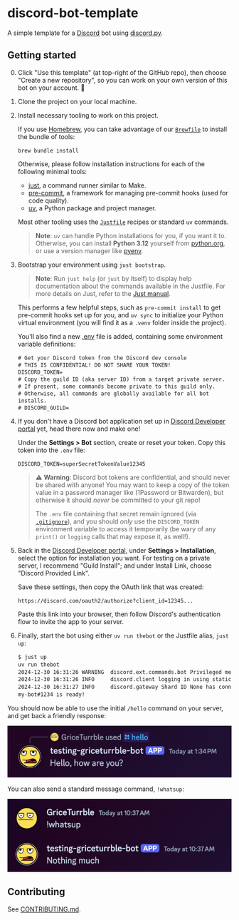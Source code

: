 # discord-bot-template

A simple template for a [Discord](https://discord.com/) bot using [discord.py](https://discordpy.readthedocs.io/en/stable/).

## Getting started

0. Click "Use this template" (at top-right of the GitHub repo), then choose "Create a new repository",
   so you can work on your own version of this bot on your account. 🙂

1. Clone the project on your local machine.

2. Install necessary tooling to work on this project.

   If you use [Homebrew](https://brew.sh/),
   you can take advantage of our [`Brewfile`](Brewfile)
   to install the bundle of tools:

   ```shell
   brew bundle install
   ```

   Otherwise, please follow installation instructions for each of the following minimal tools:

   - [just](https://just.systems/), a command runner similar to Make.
   - [pre-commit](https://pre-commit.com/), a framework for managing pre-commit hooks (used for code quality).
   - [uv](https://docs.astral.sh/uv/), a Python package and project manager.

   Most other tooling uses the [`Justfile`](Justfile) recipes or standard `uv` commands.

   > **Note**: `uv` can handle Python installations for you, if you want it to.
   > Otherwise, you can install **Python 3.12** yourself from [python.org](https://python.org/downloads),
   > or use a version manager like [pyenv](https://github.com/pyenv/pyenv).

3. Bootstrap your environment using `just bootstrap`.

    > **Note**: Run `just help` (or `just` by itself) to display help documentation about the commands available in the Justfile.
    > For more details on Just, refer to the [Just manual](https://just.systems/man/en/).

   This performs a few helpful steps, such as `pre-commit install` to get pre-commit hooks set up for you,
   and `uv sync` to initialize your Python virtual environment
   (you will find it as a `.venv` folder inside the project).

   You'll also find a new [.env](.env) file is added, containing some environment variable definitions:

   ```
   # Get your Discord token from the Discord dev console
   # THIS IS CONFIDENTIAL! DO NOT SHARE YOUR TOKEN!
   DISCORD_TOKEN=
   # Copy the guild ID (aka server ID) from a target private server.
   # If present, some commands become private to this guild only.
   # Otherwise, all commands are globally available for all bot installs.
   # DISCORD_GUILD=
   ```

4. If you don't have a Discord bot application set up in
   [Discord Developer portal](https://discord.com/developers/applications) yet,
   head there now and make one!

   Under the **Settings > Bot** section, create or reset your token. Copy this token into the `.env` file:

   ```
   DISCORD_TOKEN=superSecretTokenValue12345
   ```

   > ⚠️ **Warning**: Discord bot tokens are confidential, and should never be shared with anyone!
   > You may want to keep a copy of the token value in a password manager like (1Password or Bitwarden),
   > but otherwise it should _never_ be committed to your git repo!
   >
   > The `.env` file containing that secret remain ignored (via [`.gitignore`](.gitignore)),
   > and you should _only_ use the `DISCORD_TOKEN` environment variable to access it temporarily
   > (be wary of any `print()` or `logging` calls that may expose it, as well!).

5. Back in the [Discord Developer portal](https://discord.com/developers/applications),
   under **Settings > Installation**, select the option for installation you want.
   For testing on a private server, I recommend "Guild Install";
   and under Install Link, choose "Discord Provided Link".

   Save these settings, then copy the OAuth link that was created:

   ```
   https://discord.com/oauth2/authorize?client_id=12345...
   ```

   Paste this link into your browser, then follow Discord's authentication flow to invite the app to your server.

6. Finally, start the bot using either `uv run thebot` or the Justfile alias, `just up`:

   ```sh
   $ just up
   uv run thebot
   2024-12-30 16:31:26 WARNING  discord.ext.commands.bot Privileged message content intent is missing, commands may not work as expected.
   2024-12-30 16:31:26 INFO     discord.client logging in using static token
   2024-12-30 16:31:27 INFO     discord.gateway Shard ID None has connected to Gateway (Session ID: ...).
   my-bot#1234 is ready!
   ```

You should now be able to use the initial `/hello` command on your server, and get back a friendly response:

![The test bot responding to /hello command](docs/imgs/example-bot-hello.png)

You can also send a standard message command, `!whatsup`:

![The test bot responding to !whatsup command](docs/imgs/example-bot-whatsup.png)

## Contributing

See [CONTRIBUTING.md](CONTRIBUTING.md).
